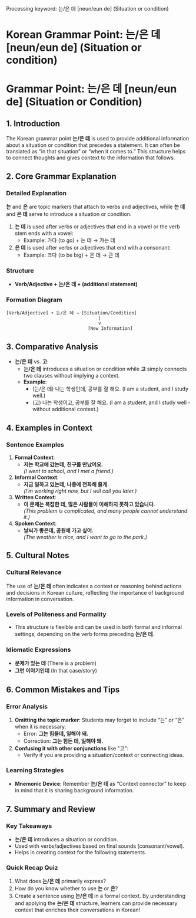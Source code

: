 Processing keyword: 는/은 데 [neun/eun de] (Situation or condition)
# Korean Grammar Point: 는/은 데 [neun/eun de] (Situation or condition)
# Grammar Point: 는/은 데 [neun/eun de] (Situation or Condition)
## 1. Introduction
The Korean grammar point **는/은 데** is used to provide additional information about a situation or condition that precedes a statement. It can often be translated as “in that situation” or “when it comes to.” This structure helps to connect thoughts and gives context to the information that follows.
## 2. Core Grammar Explanation
### Detailed Explanation
**는** and **은** are topic markers that attach to verbs and adjectives, while **는 데** and **은 데** serve to introduce a situation or condition.
1. **는 데** is used after verbs or adjectives that end in a vowel or the verb stem ends with a vowel:
   - Example: 가다 (to go) + 는 데 → 가는 데
2. **은 데** is used after verbs or adjectives that end with a consonant:
   - Example: 크다 (to be big) + 은 데 → 큰 데
### Structure
- **Verb/Adjective + 는/은 데 + (additional statement)**
### Formation Diagram
```plaintext
[Verb/Adjective] + 는/은 데 → [Situation/Condition]
                                   |
                                   v
                               [New Information]
```
## 3. Comparative Analysis
- **는/은 데** vs. **고**: 
  - **는/은 데** introduces a situation or condition while **고** simply connects two clauses without implying a context.
  - **Example**: 
    - (는/은 데) 나는 학생인데, 공부를 잘 해요. (I am a student, and I study well.)
    - (고) 나는 학생이고, 공부를 잘 해요. (I am a student, and I study well - without additional context.)
## 4. Examples in Context
### Sentence Examples
1. **Formal Context**: 
   - **저는 학교에 갔는데, 친구를 만났어요.**  
     *(I went to school, and I met a friend.)*
2. **Informal Context**: 
   - **지금 일하고 있는데, 나중에 전화해 줄게.**  
     *(I’m working right now, but I will call you later.)*
3. **Written Context**: 
   - **이 문제는 복잡한 데, 많은 사람들이 이해하지 못하고 있습니다.**  
     *(This problem is complicated, and many people cannot understand it.)*
4. **Spoken Context**: 
   - **날씨가 좋은데, 공원에 가고 싶어.**  
     *(The weather is nice, and I want to go to the park.)*
## 5. Cultural Notes
### Cultural Relevance
The use of **는/은 데** often indicates a context or reasoning behind actions and decisions in Korean culture, reflecting the importance of background information in conversation.
### Levels of Politeness and Formality
- This structure is flexible and can be used in both formal and informal settings, depending on the verb forms preceding **는/은 데**.
### Idiomatic Expressions
- **문제가 있는 데** (There is a problem)
- **그런 이야기인데** (In that case/story)
## 6. Common Mistakes and Tips
### Error Analysis
1. **Omitting the topic marker**: Students may forget to include “는” or “은” when it is necessary.
   - Error: **그는 힘들데, 일해야 돼.** 
   - Correction: **그는 힘든 데, 일해야 돼.**
2. **Confusing it with other conjunctions** like "고":
   - Verify if you are providing a situation/context or connecting ideas.
### Learning Strategies
- **Mnemonic Device**: Remember **는/은 데** as “Context connector” to keep in mind that it is sharing background information.
## 7. Summary and Review
### Key Takeaways
- **는/은 데** introduces a situation or condition.
- Used with verbs/adjectives based on final sounds (consonant/vowel).
- Helps in creating context for the following statements.
### Quick Recap Quiz
1. What does **는/은 데** primarily express?
2. How do you know whether to use **는** or **은**?
3. Create a sentence using **는/은 데** in a formal context.
By understanding and applying the **는/은 데** structure, learners can provide necessary context that enriches their conversations in Korean!
